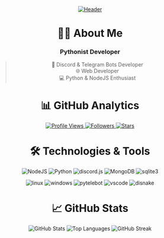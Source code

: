 <div align="center">
  <a href="https://onexizz.space">
    <img src="https://onexizz.furryporno.ru/img/onexizz/onexizz.png" alt="Header">
  </a>

  # 👨‍💻 About Me
  
  ### Pythonist Developer
  > 🤖 Discord & Telegram Bots Developer  
  > 🌐 Web Developer  
  > 💻 Python & NodeJS Enthusiast

  # 📊 GitHub Analytics
  
  <p align="center">
    <a href="https://github.com/onexizz">
      <img src="https://komarev.com/ghpvc/?username=onexizz&logo=github&style=for-the-badge&color=000000" alt="Profile Views">
    </a>
    <a href="https://github.com/onexizz?tab=followers">
      <img src="https://img.shields.io/github/followers/onexizz?style=for-the-badge&logo=github&color=000000" alt="Followers">
    </a>
    <a href="https://github.com/onexizz?tab=repositories">
      <img src="https://img.shields.io/github/stars/onexizz?style=for-the-badge&logo=github&color=000000" alt="Stars">
    </a>
  </p>

  # 🛠 Technologies & Tools
  
  ![NodeJS](https://img.shields.io/badge/-NodeJS-090909?style=for-the-badge&logo=node.js&logoColor=339933)
  ![Python](https://img.shields.io/badge/-Python-090909?style=for-the-badge&logo=python&logoColor=3776AB)
  ![discord.js](https://img.shields.io/badge/-discord.js-090909?style=for-the-badge&logo=discord&logoColor=5865F2)
  ![MongoDB](https://img.shields.io/badge/-MongoDB-090909?style=for-the-badge&logo=mongodb&logoColor=47A248)
  ![sqlite3](https://img.shields.io/badge/-sqlite3-090909?style=for-the-badge&logo=sqlite&logoColor=07405E)
  
  ![linux](https://img.shields.io/badge/-linux-090909?style=for-the-badge&logo=linux&logoColor=FCC624)
  ![windows](https://img.shields.io/badge/-windows-090909?style=for-the-badge&logo=windows&logoColor=0078D6)
  ![pytelebot](https://img.shields.io/badge/-pytelebot-090909?style=for-the-badge&logo=telegram&logoColor=26A5E4)
  ![vscode](https://img.shields.io/badge/-vscode-090909?style=for-the-badge&logo=visualstudiocode&logoColor=007ACC)
  ![disnake](https://img.shields.io/badge/-disnake-090909?style=for-the-badge&logo=discord&logoColor=5865F2)

  # 📈 GitHub Stats
  
  <img src="https://github-readme-stats.vercel.app/api?username=onexizz&show_icons=true&theme=dark&hide_border=true&bg_color=000000" alt="GitHub Stats">

  <img src="https://github-readme-stats.vercel.app/api/top-langs/?username=onexizz&layout=compact&theme=dark&hide_border=true&bg_color=000000" alt="Top Languages">

  <img src="https://github-readme-streak-stats.herokuapp.com/?user=onexizz&theme=dark&hide_border=true&background=000000" alt="GitHub Streak">

</div>














